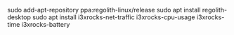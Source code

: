 
sudo add-apt-repository ppa:regolith-linux/release
sudo apt install regolith-desktop
sudo apt install i3xrocks-net-traffic i3xrocks-cpu-usage i3xrocks-time i3xrocks-battery

